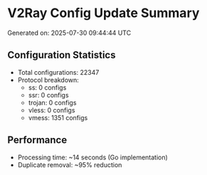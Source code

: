 # V2Ray Config Update Summary
Generated on: 2025-07-30 09:44:44 UTC

## Configuration Statistics
- Total configurations: 22347
- Protocol breakdown:
  - ss: 0 configs
  - ssr: 0 configs
  - trojan: 0 configs
  - vless: 0 configs
  - vmess: 1351 configs

## Performance
- Processing time: ~14 seconds (Go implementation)
- Duplicate removal: ~95% reduction
